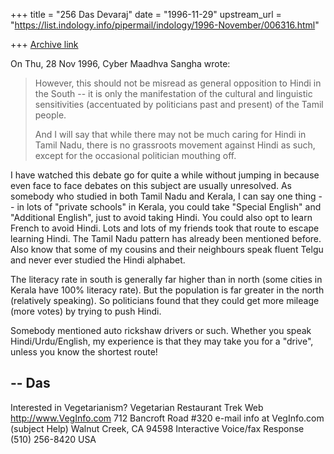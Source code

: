 +++
title = "256 Das Devaraj"
date = "1996-11-29"
upstream_url = "https://list.indology.info/pipermail/indology/1996-November/006316.html"

+++
[Archive link](https://list.indology.info/pipermail/indology/1996-November/006316.html)

On Thu, 28 Nov 1996, Cyber Maadhva Sangha wrote:

> However, this should not be misread as general opposition to Hindi in
> the South -- it is only the manifestation of the cultural and linguistic
> sensitivities (accentuated by politicians past and present) of the Tamil
> people. 
>
> And I will say that while there may not be much caring for Hindi in 
> Tamil Nadu, there is no grassroots movement against Hindi as such, 
> except for the occasional politician mouthing off.

I have watched this debate go for quite a while without jumping in because
even face to face debates on this subject are usually unresolved. As
somebody who studied in both Tamil Nadu and Kerala, I can say one thing --
in lots of "private schools" in Kerala, you could take "Special English"
and "Additional English", just to avoid taking Hindi.  You could also opt
to learn French to avoid Hindi.  Lots and lots of my friends took that
route to escape learning Hindi. The Tamil Nadu pattern has already been
mentioned before.  Also know that some of my cousins and their neighbours
speak fluent Telgu and never ever studied the Hindi alphabet. 

The literacy rate in south is generally far higher than in north (some
cities in Kerala have 100% literacy rate).  But the population is far
greater in the north (relatively speaking).  So politicians found that
they could get more mileage (more votes) by trying to push Hindi.

Somebody mentioned auto rickshaw drivers or such.  Whether you 
speak Hindi/Urdu/English, my experience is that they may take you 
for a "drive", unless you know the shortest route!

-- 
Das
-------------------------------------------------------------------
Interested in Vegetarianism?             Vegetarian Restaurant Trek
Web    http://www.VegInfo.com                712 Bancroft Road #320
e-mail info at VegInfo.com (subject Help)       Walnut Creek, CA 94598
Interactive Voice/fax Response  (510) 256-8420                  USA




